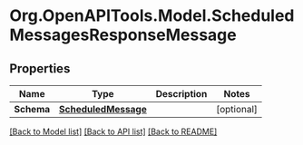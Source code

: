 # Org.OpenAPITools.Model.ScheduledMessagesResponseMessage

## Properties

Name | Type | Description | Notes
------------ | ------------- | ------------- | -------------
**Schema** | [**ScheduledMessage**](ScheduledMessage.md) |  | [optional] 

[[Back to Model list]](../README.md#documentation-for-models) [[Back to API list]](../README.md#documentation-for-api-endpoints) [[Back to README]](../README.md)

